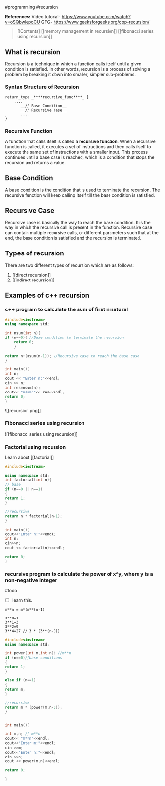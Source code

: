 #programming #recursion 

**References:**
Video tutorial-
https://www.youtube.com/watch?v=oSQbwlepoCU
GFG-
https://www.geeksforgeeks.org/cpp-recursion/

>[!Contents]
>[[memory management in recursion]]
>[[fibonacci series using recursion]]
>


## What is recursion

Recursion is a technique in which a function calls itself until a given condition is satisfied. In other words, recursion is a process of solving a problem by breaking it down into smaller, simpler sub-problems.

### Syntax Structure of Recursion
```
return_type _****recursive_func****_ {  
    ....  
       __// Base Condition__  
       __// Recursive Case__  
       ....  
}
```

### Recursive Function
A function that calls itself is called a ****recursive function****. When a recursive function is called, it executes a set of instructions and then calls itself to execute the same set of instructions with a smaller input. This process continues until a base case is reached, which is a condition that stops the recursion and returns a value.

## Base Condition

A base condition is the condition that is used to terminate the recursion. The recursive function will keep calling itself till the base condition is satisfied.

## Recursive Case

Recursive case is basically the way to reach the base condition. 
It is the way in which the recursive call is present in the function. Recursive case can contain multiple recursive calls, or different parameters such that at the end, the base condition is satisfied and the recursion is terminated.

## Types of recursion

There are two different types of recursion which are as follows:

1. [[direct recursion]]
2. [[indirect recursion]]


## Examples of c++ recursion

### c++ program to calculate the sum of first n natural

```cpp
#include<iostream>
using namespace std;

int nsum(int n){
if (n==0){ //Base condition to terminate the recursion
	return 0;
	}
	
return n+(nsum(n-1)); //Recursive case to reach the base case
}

int main(){
int n;
cout << "Enter n:"<<endl;
cin >> n;
int res=nsum(n);
cout<< "nsum:"<< res<<endl;
return 0;
}
```

![[recursion.png]]

### Fibonacci series using recursion

![[fibonacci series using recursion]]
### Factorial using recursion

Learn about [[factorial]]

```cpp
#include<iostream>

using namespace std; 
int factorial(int n){
// base
if (n==0 || n==1)
{
return 1;
}

//recursive
return n * factorial(n-1);
}

int main(){
cout<<"Enter n:"<<endl;
int n;
cin>>n;
cout << factorial(n)<<endl;

return 0;
}
```


### recursive program to calculate the power of x^y, where y is a non-negative integer
#todo 
- [ ] learn this.

```
m**n = m*(m**(n-1)

3**0=1
3**1=3
3**2=9
3**4=27 // 3 * (3**(n-1)) 
```

```cpp
#include<iostream>
using namespace std;

int power(int m,int n){ //m**n
if (n==0)//base conditions
{
return 1;
}

else if (n==1)
{
return m;
} 

//recursive
return m * (power(m,n-1));
}


int main(){

int m,n; // m**n
cout<< "m**n"<<endl;
cout<<"Enter m:"<<endl;
cin >>m;
cout<<"Enter n:"<<endl;
cin >>n;
cout << power(m,n)<<endl;

return 0;

}
```